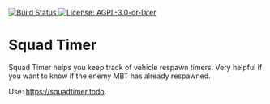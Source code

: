 [![Build Status](https://img.shields.io/github/actions/workflow/status/MatthiasKunnen/squad-timer/main.yml?branch=master&label=CI&logo=github&style=for-the-badge)
](https://github.com/MatthiasKunnen/squad-timer/actions)
[![License: AGPL-3.0-or-later](https://img.shields.io/github/license/MatthiasKunnen/squad-timer?style=for-the-badge)](./LICENSE)

Squad Timer
================
Squad Timer helps you keep track of vehicle respawn timers. Very helpful if you want to know if the enemy MBT has already respawned.

Use: <https://squadtimer.todo>.
